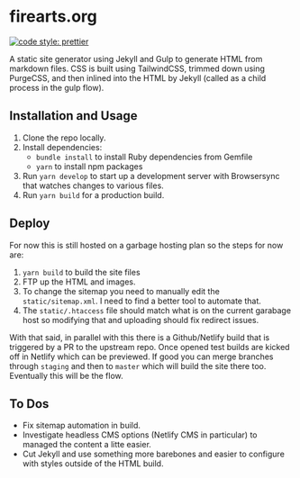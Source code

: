 # firearts.org

[![code style: prettier](https://img.shields.io/badge/code_style-prettier-ff69b4.svg?style=flat-square)](https://github.com/prettier/prettier)

A static site generator using Jekyll and Gulp to generate HTML from markdown files. CSS is built using TailwindCSS, trimmed down using PurgeCSS, and then inlined into the HTML by Jekyll (called as a child process in the gulp flow).

## Installation and Usage

1. Clone the repo locally.
1. Install dependencies:
   - `bundle install` to install Ruby dependencies from Gemfile
   - `yarn` to install npm packages
1. Run `yarn develop` to start up a development server with Browsersync that watches changes to various files.
1. Run `yarn build` for a production build.

## Deploy

For now this is still hosted on a garbage hosting plan so the steps for now are:

1. `yarn build` to build the site files
1. FTP up the HTML and images.
1. To change the sitemap you need to manually edit the `static/sitemap.xml`. I need to find a better tool to automate that.
1. The `static/.htaccess` file should match what is on the current garabage host so modifying that and uploading should fix redirect issues.

With that said, in parallel with this there is a Github/Netlify build that is triggered by a PR to the upstream repo. Once opened test builds are kicked off in Netlify which can be previewed. If good you can merge branches through `staging` and then to `master` which will build the site there too. Eventually this will be the flow.

## To Dos

- Fix sitemap automation in build.
- Investigate headless CMS options (Netlify CMS in particular) to managed the content a litte easier.
- Cut Jekyll and use something more barebones and easier to configure with styles outside of the HTML build.
